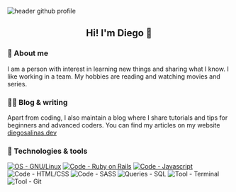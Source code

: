 ![header github profile](https://user-images.githubusercontent.com/63070877/163288520-6690255d-7527-4ab8-92f3-ef4c52e2c812.png)

<h2 align=center>
  Hi! I'm Diego 👋
</h2>

### 👨 About me
I am a person with interest in learning new things and sharing what I know. I like working in a team. My hobbies are reading and watching movies and series.

### ✍🏻 Blog & writing
Apart from coding, I also maintain a blog where I share tutorials and tips for beginners and advanced coders. You can find my articles on my website <a href="https://diego-salinas-blog.herokuapp.com/">diegosalinas.dev</a>

### 🔧 Technologies & tools
<a href="https://www.redhat.com/es/topics/linux"><img src="https://img.shields.io/badge/OS-GNU%2FLinux-68c3a3" alt="OS - GNU/Linux"></a>
<a href="https://rubyonrails.org/"><img src="https://img.shields.io/badge/Code-Ruby_on_Rails-c44d56" alt="Code - Ruby on Rails"></a>
<a href="https://developer.mozilla.org/es/docs/Web/JavaScript"><img src="https://img.shields.io/badge/Code-Javascript-f9b42d" alt="Code - Javascript"></a>
<img src="https://img.shields.io/badge/Code-HTML%2FCSS-038aff" alt="Code - HTML/CSS">
<img src="https://img.shields.io/badge/Code-SASS-e76d89" alt="Code - SASS">
<img src="https://img.shields.io/badge/Queries-SQL-89c4f4" alt="Queries - SQL">
<img src="https://img.shields.io/badge/Tool-Terminal-26c281" alt="Tool - Terminal">
<img src="https://img.shields.io/badge/Tool-Git-eafffd" alt="Tool - Git">

<!--
**diegoOG09/diegoOG09** is a ✨ _special_ ✨ repository because its `README.md` (this file) appears on your GitHub profile.

Here are some ideas to get you started:

- 🔭 I’m currently working on ...
- 🌱 I’m currently learning ...
- 👯 I’m looking to collaborate on ...
- 🤔 I’m looking for help with ...
- 💬 Ask me about ...
- 📫 How to reach me: ...
- 😄 Pronouns: ...
- ⚡ Fun fact: ...
-->
